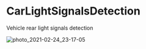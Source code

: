 # CarLightSignalsDetection
Vehicle rear light signals detection

![photo_2021-02-24_23-17-05](https://user-images.githubusercontent.com/27694775/109219660-f0ad8400-77c8-11eb-986f-2b79bccdc6f9.jpg)
